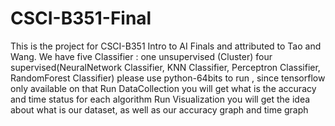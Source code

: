 # CSCI-B351-Final
This is the project for CSCI-B351 Intro to AI Finals and attributed to Tao and Wang.
We have five Classifier :
    one unsupervised (Cluster)
    four supervised(NeuralNetwork Classifier, KNN Classifier, Perceptron Classifier, RandomForest Classifier)
please use python-64bits to run , since tensorflow only available on that
Run DataCollection you will get what is the accuracy and time status for each algorithm
Run Visualization you will get the idea about what is our dataset, as well as our accuracy graph and time graph

